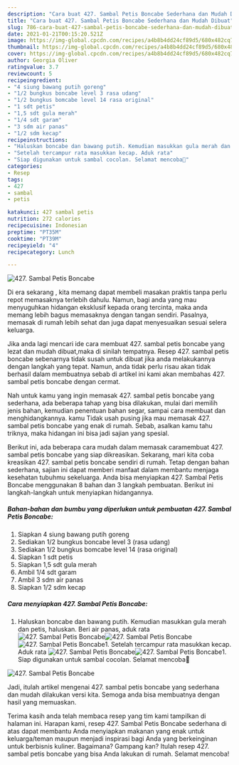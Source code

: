 ```yaml
---
description: "Cara buat 427. Sambal Petis Boncabe Sederhana dan Mudah Dibuat"
title: "Cara buat 427. Sambal Petis Boncabe Sederhana dan Mudah Dibuat"
slug: 786-cara-buat-427-sambal-petis-boncabe-sederhana-dan-mudah-dibuat
date: 2021-01-21T00:15:20.521Z
image: https://img-global.cpcdn.com/recipes/a4b8b4dd24cf89d5/680x482cq70/427-sambal-petis-boncabe-foto-resep-utama.jpg
thumbnail: https://img-global.cpcdn.com/recipes/a4b8b4dd24cf89d5/680x482cq70/427-sambal-petis-boncabe-foto-resep-utama.jpg
cover: https://img-global.cpcdn.com/recipes/a4b8b4dd24cf89d5/680x482cq70/427-sambal-petis-boncabe-foto-resep-utama.jpg
author: Georgia Oliver
ratingvalue: 3.7
reviewcount: 5
recipeingredient:
- "4 siung bawang putih goreng"
- "1/2 bungkus boncabe level 3 rasa udang"
- "1/2 bungkus bomcabe level 14 rasa original"
- "1 sdt petis"
- "1,5 sdt gula merah"
- "1/4 sdt garam"
- "3 sdm air panas"
- "1/2 sdm kecap"
recipeinstructions:
- "Haluskan boncabe dan bawang putih. Kemudian masukkan gula merah dan petis, haluskan. Beri air panas, aduk rata"
- "Setelah tercampur rata masukkan kecap. Aduk rata"
- "Siap digunakan untuk sambal cocolan. Selamat mencoba💜"
categories:
- Resep
tags:
- 427
- sambal
- petis

katakunci: 427 sambal petis 
nutrition: 272 calories
recipecuisine: Indonesian
preptime: "PT35M"
cooktime: "PT39M"
recipeyield: "4"
recipecategory: Lunch

---
```



![427. Sambal Petis Boncabe](https://img-global.cpcdn.com/recipes/a4b8b4dd24cf89d5/680x482cq70/427-sambal-petis-boncabe-foto-resep-utama.jpg)

Di era  sekarang , kita memang dapat membeli masakan praktis tanpa perlu repot memasaknya terlebih dahulu. Namun, bagi anda yang mau menyuguhkan hidangan eksklusif kepada orang tercinta, maka anda memang lebih bagus memasaknya dengan tangan sendiri. Pasalnya, memasak di rumah lebih sehat dan juga dapat menyesuaikan sesuai selera keluarga.

Jika anda lagi mencari ide cara membuat 427. sambal petis boncabe yang lezat dan mudah dibuat,maka di sinilah tempatnya. Resep 427. sambal petis boncabe  sebenarnya tidak susah untuk dibuat jika anda melakukannya dengan langkah yang tepat. Namun, anda tidak perlu risau akan tidak berhasil dalam membuatnya 
sebab di artikel ini kami akan membahas 427. sambal petis boncabe dengan cermat.  



Nah untuk kamu yang ingin memasak 427. sambal petis boncabe yang sederhana, ada beberapa tahap yang bisa dilakukan, mulai dari memilih jenis bahan, kemudian penentuan bahan segar, sampai cara membuat dan menghidangkannya. kamu Tidak usah pusing jika mau memasak 427. sambal petis boncabe yang enak di rumah. Sebab, asalkan kamu  tahu triknya, maka hidangan ini bisa jadi sajian yang spesial.

Berikut ini, ada beberapa cara mudah dalam memasak caramembuat 427. sambal petis boncabe yang siap dikreasikan. Sekarang, mari kita coba kreasikan 427. sambal petis boncabe sendiri di rumah. Tetap dengan bahan sederhana, sajian ini dapat memberi manfaat dalam membantu menjaga kesehatan tubuhmu sekeluarga. Anda bisa menyiapkan 427. Sambal Petis Boncabe menggunakan 8 bahan dan 3 langkah pembuatan. Berikut ini langkah-langkah untuk menyiapkan hidangannya.

<!--inarticleads1-->

##### Bahan-bahan dan bumbu yang diperlukan untuk pembuatan 427. Sambal Petis Boncabe:

1. Siapkan 4 siung bawang putih goreng
1. Sediakan 1/2 bungkus boncabe level 3 (rasa udang)
1. Sediakan 1/2 bungkus bomcabe level 14 (rasa original)
1. Siapkan 1 sdt petis
1. Siapkan 1,5 sdt gula merah
1. Ambil 1/4 sdt garam
1. Ambil 3 sdm air panas
1. Siapkan 1/2 sdm kecap




<!--inarticleads2-->

##### Cara menyiapkan 427. Sambal Petis Boncabe:

1. Haluskan boncabe dan bawang putih. Kemudian masukkan gula merah dan petis, haluskan. Beri air panas, aduk rata
<img src="https://img-global.cpcdn.com/steps/08ce58dcd5fdb7e1/160x128cq70/427-sambal-petis-boncabe-langkah-memasak-1-foto.jpg" alt="427. Sambal Petis Boncabe"><img src="https://img-global.cpcdn.com/steps/61b35dbcc4318476/160x128cq70/427-sambal-petis-boncabe-langkah-memasak-1-foto.jpg" alt="427. Sambal Petis Boncabe"><img src="https://img-global.cpcdn.com/steps/0a74866b2881a513/160x128cq70/427-sambal-petis-boncabe-langkah-memasak-1-foto.jpg" alt="427. Sambal Petis Boncabe">1. Setelah tercampur rata masukkan kecap. Aduk rata
<img src="https://img-global.cpcdn.com/steps/7e48f98fd8e738a1/160x128cq70/427-sambal-petis-boncabe-langkah-memasak-2-foto.jpg" alt="427. Sambal Petis Boncabe"><img src="https://img-global.cpcdn.com/steps/474bef9c5479b0db/160x128cq70/427-sambal-petis-boncabe-langkah-memasak-2-foto.jpg" alt="427. Sambal Petis Boncabe">1. Siap digunakan untuk sambal cocolan. Selamat mencoba💜
<img src="https://img-global.cpcdn.com/steps/c4cc93ef1cc6153e/160x128cq70/427-sambal-petis-boncabe-langkah-memasak-3-foto.jpg" alt="427. Sambal Petis Boncabe">



Jadi, itulah artikel mengenai  427. sambal petis boncabe  yang sederhana dan mudah dilakukan versi kita. Semoga anda bisa membuatnya dengan hasil yang memuaskan. 

Terima kasih anda telah membaca resep yang tim kami tampilkan di halaman ini. Harapan kami, resep  427. Sambal Petis Boncabe sederhana di atas dapat membantu Anda menyiapkan makanan yang enak untuk keluarga/teman maupun menjadi inspirasi bagi Anda yang berkeinginan untuk berbisnis kuliner. Bagaimana? Gampang kan? Itulah resep 427. sambal petis boncabe yang bisa Anda lakukan di rumah. Selamat mencoba!


